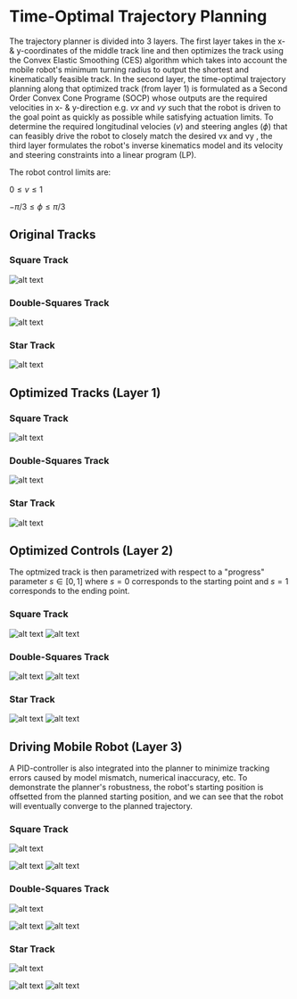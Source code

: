 # Time-Optimal Trajectory Planning
The trajectory planner is divided into 3 layers. The first layer takes in the x- & y-coordinates of the middle track line and then optimizes the track using the Convex Elastic Smoothing (CES) algorithm which takes into account the mobile robot's minimum turning radius to output the shortest and kinematically feasible track. In the second layer, the time-optimal trajectory planning along that optimized track (from layer 1) is formulated as a Second Order Convex Cone Programe (SOCP) whose outputs are the required velocities in x- & y-direction e.g. $vx$ and $vy$ such that the robot is driven to the goal point as quickly as possible while satisfying actuation limits. To determine the required longitudinal velocies $(v)$ and steering angles $(\phi)$ that can feasibly drive the robot to closely match the desired vx and vy , the third layer formulates the robot's inverse kinematics model and its velocity and steering constraints into a linear program (LP). 

The robot control limits are:

$0 \le v \le 1$

$-\pi/3 \le \phi \le \pi/3$

## Original Tracks
### Square Track
![alt text](https://github.com/TuanMinhNguyen15/Time-Optimal-Trajectory-Planning/raw/main/images/square.png)
### Double-Squares Track
![alt text](https://github.com/TuanMinhNguyen15/Time-Optimal-Trajectory-Planning/raw/main/images/double_square.png)
### Star Track
![alt text](https://github.com/TuanMinhNguyen15/Time-Optimal-Trajectory-Planning/raw/main/images/star.png)

## Optimized Tracks (Layer 1)
### Square Track
![alt text](https://github.com/TuanMinhNguyen15/Time-Optimal-Trajectory-Planning/raw/main/images/optimized_square.png)
### Double-Squares Track
![alt text](https://github.com/TuanMinhNguyen15/Time-Optimal-Trajectory-Planning/raw/main/images/optimized_double_square.png)
### Star Track
![alt text](https://github.com/TuanMinhNguyen15/Time-Optimal-Trajectory-Planning/raw/main/images/optimized_star.png)

## Optimized Controls (Layer 2)
The optmized track is then parametrized with respect to a "progress" parameter $s \in [0,1]$ where $s=0$ corresponds to the starting point and $s=1$ corresponds to the ending point.
### Square Track
![alt text](https://github.com/TuanMinhNguyen15/Time-Optimal-Trajectory-Planning/raw/main/images/controls_vx_square.png)
![alt text](https://github.com/TuanMinhNguyen15/Time-Optimal-Trajectory-Planning/raw/main/images/controls_vy_square.png)
### Double-Squares Track
![alt text](https://github.com/TuanMinhNguyen15/Time-Optimal-Trajectory-Planning/raw/main/images/controls_vx_double_square.png)
![alt text](https://github.com/TuanMinhNguyen15/Time-Optimal-Trajectory-Planning/raw/main/images/controls_vy_double_square.png)
### Star Track
![alt text](https://github.com/TuanMinhNguyen15/Time-Optimal-Trajectory-Planning/raw/main/images/controls_vx_star.png)
![alt text](https://github.com/TuanMinhNguyen15/Time-Optimal-Trajectory-Planning/raw/main/images/controls_vy_star.png)

## Driving Mobile Robot (Layer 3)
A PID-controller is also integrated into the planner to minimize tracking errors caused by model mismatch, numerical inaccuracy, etc. To demonstrate the planner's robustness, the robot's starting position is offsetted from the planned starting position, and we can see that the robot will eventually converge to the planned trajectory. 
### Square Track
![alt text](https://github.com/TuanMinhNguyen15/Time-Optimal-Trajectory-Planning/raw/main/images/demo_path_square.png)

![alt text](https://github.com/TuanMinhNguyen15/Time-Optimal-Trajectory-Planning/raw/main/images/demo_vel_square.png)
![alt text](https://github.com/TuanMinhNguyen15/Time-Optimal-Trajectory-Planning/raw/main/images/demo_steer_square.png)
### Double-Squares Track
![alt text](https://github.com/TuanMinhNguyen15/Time-Optimal-Trajectory-Planning/raw/main/images/demo_path_double_square.png)

![alt text](https://github.com/TuanMinhNguyen15/Time-Optimal-Trajectory-Planning/raw/main/images/demo_vel_double_square.png)
![alt text](https://github.com/TuanMinhNguyen15/Time-Optimal-Trajectory-Planning/raw/main/images/demo_steer_double_square.png)
### Star Track
![alt text](https://github.com/TuanMinhNguyen15/Time-Optimal-Trajectory-Planning/raw/main/images/demo_path_star.png)

![alt text](https://github.com/TuanMinhNguyen15/Time-Optimal-Trajectory-Planning/raw/main/images/demo_vel_star.png)
![alt text](https://github.com/TuanMinhNguyen15/Time-Optimal-Trajectory-Planning/raw/main/images/demo_steer_star.png)
